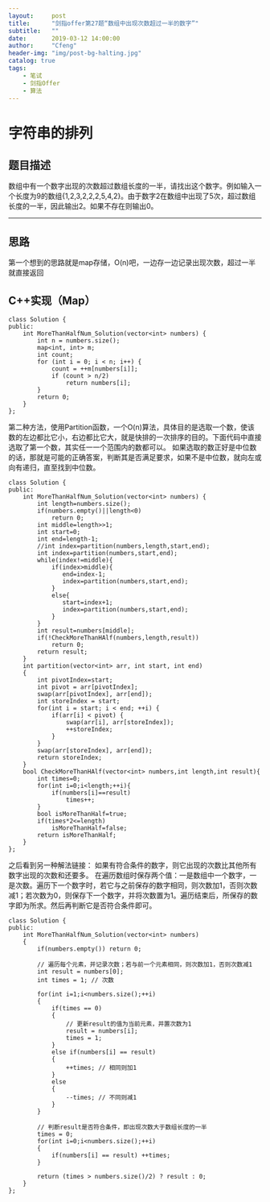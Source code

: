 ```yaml
---
layout:     post
title:      "剑指offer第27题“数组中出现次数超过一半的数字”"
subtitle:   ""
date:       2019-03-12 14:00:00
author:     "Cfeng"
header-img: "img/post-bg-halting.jpg"
catalog: true
tags:
    - 笔试
    - 剑指Offer
    - 算法
---
```

# 字符串的排列
## 题目描述
数组中有一个数字出现的次数超过数组长度的一半，请找出这个数字。例如输入一个长度为9的数组{1,2,3,2,2,2,5,4,2}。由于数字2在数组中出现了5次，超过数组长度的一半，因此输出2。如果不存在则输出0。
***
## 思路
第一个想到的思路就是map存储，O(n)吧，一边存一边记录出现次数，超过一半就直接返回
## C++实现（Map）
```
class Solution {
public:
    int MoreThanHalfNum_Solution(vector<int> numbers) {
        int n = numbers.size();
        map<int, int> m;
        int count;
        for (int i = 0; i < n; i++) {
            count = ++m[numbers[i]];
            if (count > n/2) 
                return numbers[i];
        }
        return 0;
    }
};
```
第二种方法，使用Partition函数，一个O(n)算法，具体目的是选取一个数，使该数的左边都比它小，右边都比它大，就是快排的一次排序的目的。下面代码中直接选取了第一个数，其实任一一个范围内的数都可以。
如果选取的数正好是中位数的话，那就是可能的正确答案，判断其是否满足要求，如果不是中位数，就向左或向有递归，直至找到中位数。
```
class Solution {
public:
    int MoreThanHalfNum_Solution(vector<int> numbers) {
        int length=numbers.size();
        if(numbers.empty()||length<0)
            return 0;
        int middle=length>>1;
        int start=0;
        int end=length-1;
        //int index=partition(numbers,length,start,end);      
        int index=partition(numbers,start,end);              
        while(index!=middle){
            if(index>middle){
               end=index-1;
               index=partition(numbers,start,end); 
            }
            else{
               start=index+1;
               index=partition(numbers,start,end);               
            }
        }
        int result=numbers[middle];
        if(!CheckMoreThanHAlf(numbers,length,result))
            return 0;
        return result;
    }
    int partition(vector<int> arr, int start, int end)
    {
        int pivotIndex=start;
        int pivot = arr[pivotIndex];
        swap(arr[pivotIndex], arr[end]);
        int storeIndex = start;
        for(int i = start; i < end; ++i) {
            if(arr[i] < pivot) {
                swap(arr[i], arr[storeIndex]);
                ++storeIndex;
            }
        }
        swap(arr[storeIndex], arr[end]);
        return storeIndex;
    }
    bool CheckMoreThanHAlf(vector<int> numbers,int length,int result){
        int times=0;
        for(int i=0;i<length;++i){
            if(numbers[i]==result)
                times++;
        }
        bool isMoreThanHalf=true;
        if(times*2<=length)
            isMoreThanHalf=false;
        return isMoreThanHalf;
    }
};
```
之后看到另一种解法链接：
如果有符合条件的数字，则它出现的次数比其他所有数字出现的次数和还要多。
在遍历数组时保存两个值：一是数组中一个数字，一是次数。遍历下一个数字时，若它与之前保存的数字相同，则次数加1，否则次数减1；若次数为0，则保存下一个数字，并将次数置为1。遍历结束后，所保存的数字即为所求。然后再判断它是否符合条件即可。
```
class Solution {
public:
    int MoreThanHalfNum_Solution(vector<int> numbers)
    {
        if(numbers.empty()) return 0;
         
        // 遍历每个元素，并记录次数；若与前一个元素相同，则次数加1，否则次数减1
        int result = numbers[0];
        int times = 1; // 次数
         
        for(int i=1;i<numbers.size();++i)
        {
            if(times == 0)
            {
                // 更新result的值为当前元素，并置次数为1
                result = numbers[i];
                times = 1;
            }
            else if(numbers[i] == result)
            {
                ++times; // 相同则加1
            }
            else
            {
                --times; // 不同则减1               
            }
        }
         
        // 判断result是否符合条件，即出现次数大于数组长度的一半
        times = 0;
        for(int i=0;i<numbers.size();++i)
        {
            if(numbers[i] == result) ++times;
        }
         
        return (times > numbers.size()/2) ? result : 0;
    }
};
```
